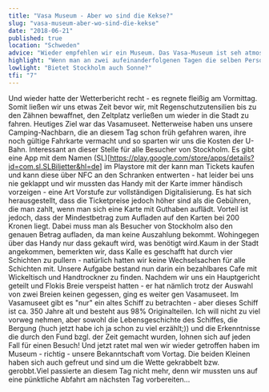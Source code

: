 ```yaml
---
title: "Vasa Museum - Aber wo sind die Kekse?"
slug: "vasa-museum-aber-wo-sind-die-kekse"    
date: "2018-06-21"
published: true
location: "Schweden"
advice: "Wieder empfehlen wir ein Museum. Das Vasa-Museum ist seh atmosphärisch inszeniert und ist jedem zu empfehlen. Ebenfalls mit Kindern gut zu meistern."
highlight: "Wenn man an zwei aufeinanderfolgenen Tagen die selben Personen trifft schreit das nach Karma. Also fix die Nummern tauschen."
lowlight: "Bietet Stockholm auch Sonne?"
tfi: "7"
---
```


Und wieder hatte der Wetterbericht recht - es regnete fleißig am Vormittag. Somit ließen wir uns etwas Zeit bevor wir, mit Regenschutzutensilien bis zu den Zähnen bewaffnet, den Zeltplatz verließen um wieder in die Stadt zu fahren. Heutiges Ziel war das Vasamuseet. Netterweise haben uns unsere Camping-Nachbarn, die an diesem Tag schon früh gefahren waren, ihre noch gültige Fahrkarte vermacht und so sparten wir uns die Kosten der U-Bahn. Interessant an dieser Stelle für alle Besucher von Stockholm. Es gibt eine App mit dem Namen (SL)[https://play.google.com/store/apps/details?id=com.sl.SLBiljetter&hl=de] im Playstore mit der kann man Tickets kaufen und kann diese über NFC an den Schranken entwerten - hat leider bei uns nie geklappt und wir mussten das Handy mit der Karte immer händisch vorzeigen - eine Art Vorstufe zur vollständigen Digitalisierung. Es hat sich herausgestellt, dass die Ticketpreise jedoch höher sind als die Gebühren, die man zahlt, wenn man sich eine Karte mit Guthaben auflädt. Vorteil ist jedoch, dass der Mindestbetrag zum Aufladen auf den Karten bei 200 Kronen liegt. Dabei muss man als Besucher von Stockholm also den genauen Betrag aufladen, da man keine Auszahlung bekommt. Wohingegen über das Handy nur dass gekauft wird, was benötigt wird.Kaum in der Stadt angekommen, bemerkten wir, dass Kalle es geschafft hat durch vier Schichten zu pullern - natürlich hatten wir keine Wechselsachen für alle Schichten mit. Unsere Aufgabe bestand nun darin ein bezahlbares Cafe mit Wickeltisch und Handtrockner zu finden. Nachdem wir uns ein Hauptgericht geteilt und Flokis Breie verspeist hatten - er hat nämlich trotz der Auswahl von zwei Breien keinen gegessen, ging es weiter gen Vasamuseet. Im Vasamuseet gibt es "nur" ein altes Schiff zu betrachten - aber dieses Schiff ist ca. 350 Jahre alt und besteht aus 98% Originalteilen. Ich will nicht zu viel vorweg nehmen, aber sowohl die Lebensgeschichte des Schiffes, die Bergung (huch jetzt habe ich ja schon zu viel erzählt;)) und die Erkenntnisse die durch den Fund bzgl. der Zeit gemacht wurden, lohnen sich auf jeden Fall für einen Besuch! Und jetzt ratet mal wen wir wieder getroffen haben im Museum - richtig - unsere Bekanntschaft vom Vortag. Die beiden Kleinen haben sich auch gefreut und sind um die Wette gekrabbelt bzw. gerobbt.Viel passierte an diesem Tag nicht mehr, denn wir mussten uns auf eine pünktliche Abfahrt am nächsten Tag vorbereiten...